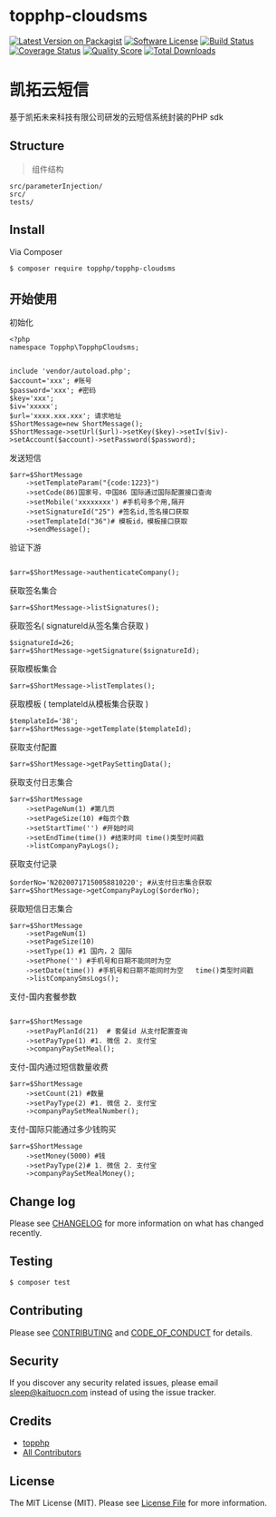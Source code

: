 # topphp-cloudsms

[![Latest Version on Packagist][ico-version]][link-packagist]
[![Software License][ico-license]](LICENSE.md)
[![Build Status][ico-travis]][link-travis]
[![Coverage Status][ico-scrutinizer]][link-scrutinizer]
[![Quality Score][ico-code-quality]][link-code-quality]
[![Total Downloads][ico-downloads]][link-downloads]

# 凯拓云短信
基于凯拓未来科技有限公司研发的云短信系统封装的PHP sdk


## Structure
> 组件结构

```
src/parameterInjection/
src/
tests/
```


## Install

Via Composer

``` bash
$ composer require topphp/topphp-cloudsms
```

## 开始使用
初始化
``` 
<?php
namespace Topphp\TopphpCloudsms;


include 'vendor/autoload.php';
$account='xxx'; #账号
$password='xxx'; #密码
$key='xxx'; 
$iv='xxxxx';
$url='xxxx.xxx.xxx'; 请求地址
$ShortMessage=new ShortMessage();
$ShortMessage->setUrl($url)->setKey($key)->setIv($iv)->setAccount($account)->setPassword($password);

```
发送短信
``` 
$arr=$ShortMessage
    ->setTemplateParam("{code:1223}") 
    ->setCode(86)国家号，中国86 国际通过国际配置接口查询
    ->setMobile('xxxxxxxx') #手机号多个用,隔开
    ->setSignatureId("25") #签名id,签名接口获取
    ->setTemplateId("36")# 模板id，模板接口获取
    ->sendMessage();
``` 
验证下游
``` 

$arr=$ShortMessage->authenticateCompany();
``` 


获取签名集合
``` 
$arr=$ShortMessage->listSignatures();
``` 
获取签名( signatureId从签名集合获取 )
``` 
$signatureId=26;
$arr=$ShortMessage->getSignature($signatureId); 
``` 

获取模板集合
``` 
$arr=$ShortMessage->listTemplates();
``` 

获取模板 ( templateId从模板集合获取 )
``` 
$templateId='38';
$arr=$ShortMessage->getTemplate($templateId);
``` 
获取支付配置
``` 
$arr=$ShortMessage->getPaySettingData();
``` 
获取支付日志集合
``` 
$arr=$ShortMessage
    ->setPageNum(1) #第几页
    ->setPageSize(10) #每页个数
    ->setStartTime('') #开始时间
    ->setEndTime(time()) #结束时间 time()类型时间戳
    ->listCompanyPayLogs();
``` 
获取支付记录
``` 
$orderNo='N20200717150058810220'; #从支付日志集合获取
$arr=$ShortMessage->getCompanyPayLog($orderNo);
``` 

获取短信日志集合
``` 
$arr=$ShortMessage
    ->setPageNum(1)
    ->setPageSize(10)
    ->setType(1) #1 国内，2 国际
    ->setPhone('') #手机号和日期不能同时为空
    ->setDate(time()) #手机号和日期不能同时为空   time()类型时间戳
    ->listCompanySmsLogs();
``` 
支付-国内套餐参数
``` 

$arr=$ShortMessage
    ->setPayPlanId(21)  # 套餐id 从支付配置查询
    ->setPayType(1) #1. 微信 2. 支付宝
    ->companyPaySetMeal();
``` 

支付-国内通过短信数量收费
```
$arr=$ShortMessage
    ->setCount(21) #数量
    ->setPayType(2) #1. 微信 2. 支付宝
    ->companyPaySetMealNumber();
```

支付-国际只能通过多少钱购买
```
$arr=$ShortMessage
    ->setMoney(5000) #钱
    ->setPayType(2)# 1. 微信 2. 支付宝
    ->companyPaySetMealMoney();
```
## Change log

Please see [CHANGELOG](CHANGELOG.md) for more information on what has changed recently.

## Testing

``` bash
$ composer test
```

## Contributing

Please see [CONTRIBUTING](CONTRIBUTING.md) and [CODE_OF_CONDUCT](CODE_OF_CONDUCT.md) for details.

## Security

If you discover any security related issues, please email sleep@kaituocn.com instead of using the issue tracker.

## Credits

- [topphp][link-author]
- [All Contributors][link-contributors]

## License

The MIT License (MIT). Please see [License File](LICENSE.md) for more information.

[ico-version]: https://img.shields.io/packagist/v/topphp/topphp-generate.svg?style=flat-square
[ico-license]: https://img.shields.io/badge/license-MIT-brightgreen.svg?style=flat-square
[ico-travis]: https://img.shields.io/travis/topphp/topphp-generate/master.svg?style=flat-square
[ico-scrutinizer]: https://img.shields.io/scrutinizer/coverage/g/topphp/topphp-generate.svg?style=flat-square
[ico-code-quality]: https://img.shields.io/scrutinizer/g/topphp/topphp-generate.svg?style=flat-square
[ico-downloads]: https://img.shields.io/packagist/dt/topphp/topphp-generate.svg?style=flat-square

[link-packagist]: https://packagist.org/packages/topphp/topphp-generate
[link-travis]: https://travis-ci.org/topphp/topphp-generate
[link-scrutinizer]: https://scrutinizer-ci.com/g/topphp/topphp-generate/code-structure
[link-code-quality]: https://scrutinizer-ci.com/g/topphp/topphp-generate
[link-downloads]: https://packagist.org/packages/topphp/topphp-generate
[link-author]: https://github.com/topphp
[link-contributors]: ../../contributors
